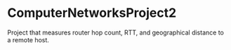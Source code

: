 # ComputerNetworksProject2
Project that measures router hop count, RTT, and geographical distance to a remote host.
